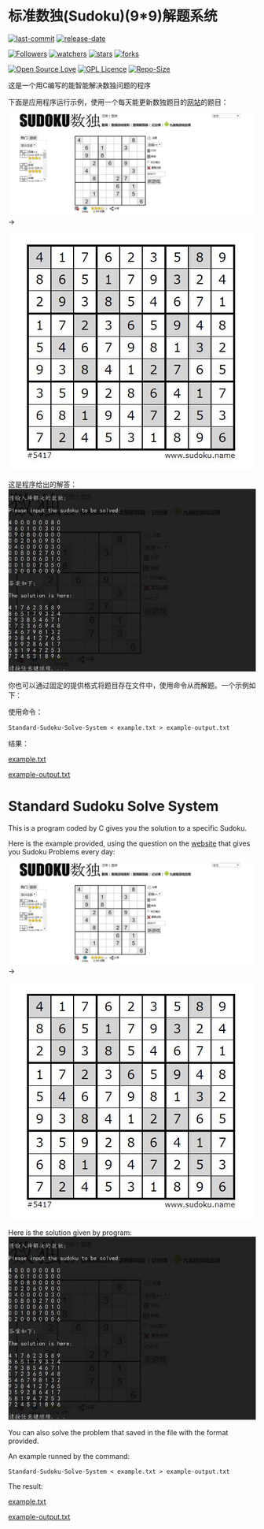 # 标准数独(Sudoku)(9*9)解题系统

[![last-commit](https://img.shields.io/github/last-commit/HollowMan6/Standard-Sudoku-Solve-System)](../../graphs/commit-activity)
[![release-date](https://img.shields.io/github/release-date/HollowMan6/Standard-Sudoku-Solve-System)](../../releases)

[![Followers](https://img.shields.io/github/followers/HollowMan6?style=social)](https://github.com/HollowMan6?tab=followers)
[![watchers](https://img.shields.io/github/watchers/HollowMan6/Standard-Sudoku-Solve-System?style=social)](../../watchers)
[![stars](https://img.shields.io/github/stars/HollowMan6/Standard-Sudoku-Solve-System?style=social)](../../stargazers)
[![forks](https://img.shields.io/github/forks/HollowMan6/Standard-Sudoku-Solve-System?style=social)](../../stargazers)

[![Open Source Love](https://badges.frapsoft.com/os/v1/open-source.svg?v=103)](https://hollowman6.github.io/fund.html)
[![GPL Licence](https://badges.frapsoft.com/os/gpl/gpl.svg?v=103)](https://opensource.org/licenses/GPL-3.0/)
[![Repo-Size](https://img.shields.io/github/repo-size/HollowMan6/Standard-Sudoku-Solve-System.svg)](../../archive/master.zip)

这是一个用C编写的能智能解决数独问题的程序

下面是应用程序运行示例，使用一个每天能更新数独题目的[网站](http://www.sudoku.name)的题目：

![](p1.JPG)
->

![](p2.JPG)

这是程序给出的解答：
![](p3.JPG)

你也可以通过固定的提供格式将题目存在文件中，使用命令从而解题。一个示例如下：

使用命令：

```Shell
Standard-Sudoku-Solve-System < example.txt > example-output.txt
```

结果：

[example.txt](example.txt)

[example-output.txt](example-output.txt)

# Standard Sudoku Solve System

This is a program coded by C gives you the solution to a specific Sudoku.

Here is the example provided, using the question on the [website](http://www.sudoku.name) that gives you Sudoku Problems every day:

![](p1.JPG)
->

![](p2.JPG)

Here is the solution given by program:
![](p3.JPG)

You can also solve the problem that saved in the file with the format provided.

An example runned by the command:

```Shell
Standard-Sudoku-Solve-System < example.txt > example-output.txt
```

The result:

[example.txt](example.txt)

[example-output.txt](example-output.txt)
